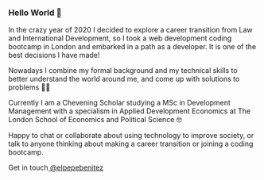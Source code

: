 ### Hello World 👋

<!--- Greetings from Panama ☀️ -->
In the crazy year of 2020 I decided to explore a career transition from Law and International Development, so I took a web development coding bootcamp in London and embarked in a path as a developer. It is one of the best decisions I have made! 

Nowadays I combine my formal background and my technical skills to better understand the world around me, and come up with solutions to problems 👨‍🚀

Currently I am a Chevening Scholar studying a MSc in Development Management with a specialism in Applied Development Economics at The London School of Economics and Political Science 🤓

Happy to chat or collaborate about using technology to improve society, or talk to anyone thinking about making a career transition or joining a coding bootcamp.

Get in touch<a href="https://twitter.com/elpepebenitez" target="_blank"> @elpepebenitez </a>

<!---
#### Skills/languages

Full Stack Dev. React & Vue. Ruby & Rails. Node & Express. SQL & Mongo. Firebase + Heroku. Javascript, HTML & CSS.

#### Learning/exploring

Currently learning a lot about Express and Node.

#### Projects

I am currently working on a startup related to legal tech (<a href="https://temis.dev" target="_blank"> Temis.dev </a>)
as well as tailor made web applications for entrepreneurs.

I also teach javascript and NodeJS to amazing students at <a href="https://uncommon.org/" target="_blank"> Uncommon.org </a>

#### Available for...

If you need a web application or want to explore automating a process let me know!

I also love to teach 🤓

Happy to chat or collaborate about using technology to improve society, or talk to anyone thinking about making a career transition or joining a coding bootcamp.

Get in touch<a href="https://twitter.com/elpepebenitez" target="_blank"> @elpepebenitez </a>
-->

<!-- If you would like to support my work at any point a coffee is always appreciated and will keep me energized 💪 -->

<!-- <a href="https://www.buymeacoffee.com/elpepebenitez" target="_blank"><img src="https://cdn.buymeacoffee.com/buttons/v2/arial-blue.png" alt="Buy Me A Coffee" style="height: 25px;width: 75px;" ></a> -->

<!-- Poner ACTA y sostenibiliad + links a mi pag web + links a blogs (hashnode, codenewbie, dev, medium, etc.)-->
